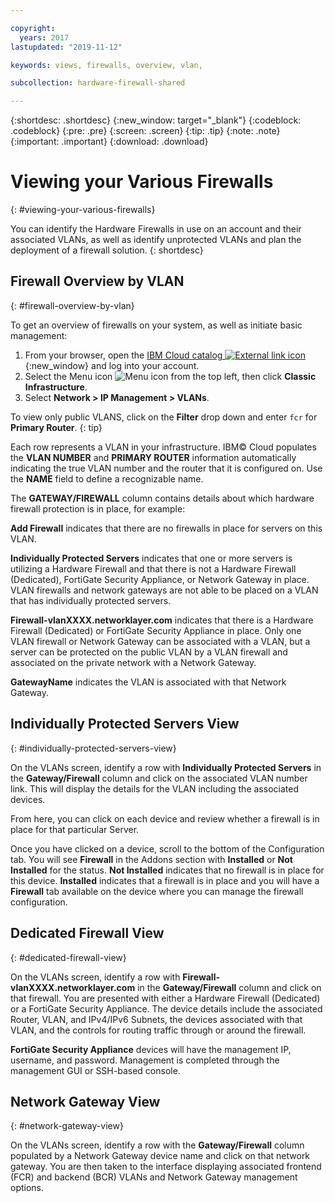```yaml
---

copyright:
  years: 2017
lastupdated: "2019-11-12"

keywords: views, firewalls, overview, vlan,

subcollection: hardware-firewall-shared

---
```


{:shortdesc: .shortdesc}
{:new_window: target="_blank"}
{:codeblock: .codeblock}
{:pre: .pre}
{:screen: .screen}
{:tip: .tip}
{:note: .note}
{:important: .important}
{:download: .download}

# Viewing your Various Firewalls
{: #viewing-your-various-firewalls}

You can identify the Hardware Firewalls in use on an account and their associated VLANs, as well as identify unprotected VLANs and plan the deployment of a firewall solution.
{: shortdesc}

## Firewall Overview by VLAN
{: #firewall-overview-by-vlan}

To get an overview of firewalls on your system, as well as initiate basic management:

1. From your browser, open the [IBM Cloud catalog ![External link icon](../../icons/launch-glyph.svg "External link icon")](https://cloud.ibm.com){:new_window} and log into your account.
2. Select the Menu icon ![Menu icon](../../icons/icon_hamburger.svg) from the top left, then click **Classic Infrastructure**.
3. Select **Network > IP Management > VLANs**.

To view only public VLANS, click on the **Filter** drop down and enter `fcr` for **Primary Router**.
{: tip}

Each row represents a VLAN in your infrastructure. IBM© Cloud populates the **VLAN NUMBER** and **PRIMARY ROUTER** information automatically indicating the true VLAN number and the router that it is configured on. Use the **NAME** field to define a recognizable name.

The **GATEWAY/FIREWALL** column contains details about which hardware firewall protection is in place, for example:

**Add Firewall** indicates that there are no firewalls in place for servers on this VLAN.

**Individually Protected Servers** indicates that one or more servers is utilizing a Hardware Firewall and that there is not a Hardware Firewall (Dedicated), FortiGate Security Appliance, or Network Gateway in place. VLAN firewalls and network gateways are not able to be placed on a VLAN that has individually protected servers.

**Firewall-vlanXXXX.networklayer.com** indicates that there is a Hardware Firewall (Dedicated) or FortiGate Security Appliance in place. Only one VLAN firewall or Network Gateway can be associated with a VLAN, but a server can be protected on the public VLAN by a VLAN firewall and associated on the private network with a Network Gateway.

**GatewayName** indicates the VLAN is associated with that Network Gateway.

## Individually Protected Servers View
{: #individually-protected-servers-view}

On the VLANs screen, identify a row with **Individually Protected Servers** in the **Gateway/Firewall** column and click on the associated VLAN number link. This will display the details for the VLAN including the associated devices.

From here, you can click on each device and review whether a firewall is in place for that particular Server.

Once you have clicked on a device, scroll to the bottom of the Configuration tab. You will see **Firewall** in the Addons section with **Installed** or **Not Installed** for the status. **Not Installed** indicates that no firewall is in place for this device. **Installed** indicates that a firewall is in place and you will have a **Firewall** tab available on the device where you can manage the firewall configuration.

## Dedicated Firewall View
{: #dedicated-firewall-view}

On the VLANs screen, identify a row with **Firewall-vlanXXXX.networklayer.com** in the **Gateway/Firewall** column and click on that firewall. You are presented with either a Hardware Firewall (Dedicated) or a FortiGate Security Appliance. The device details include the associated Router, VLAN, and IPv4/IPv6 Subnets, the devices associated with that VLAN, and the controls for routing traffic through or around the firewall.

**FortiGate Security Appliance** devices will have the management IP, username, and password.  Management is completed through the management GUI or SSH-based console.

## Network Gateway View
{: #network-gateway-view}

On the VLANs screen, identify a row with the **Gateway/Firewall** column populated by a Network Gateway device name and click on that network gateway. You are then taken to the interface displaying associated frontend (FCR) and backend (BCR) VLANs and Network Gateway management options.
